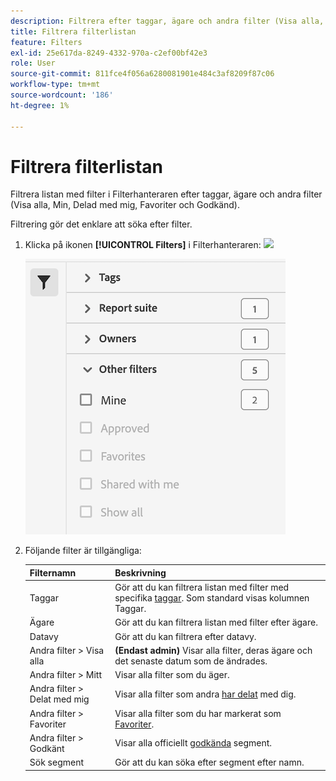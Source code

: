 ```yaml
---
description: Filtrera efter taggar, ägare och andra filter (Visa alla, Min, Delas med mig, Favoriter och Godkänd).
title: Filtrera filterlistan
feature: Filters
exl-id: 25e617da-8249-4332-970a-c2ef00bf42e3
role: User
source-git-commit: 811fce4f056a6280081901e484c3af8209f87c06
workflow-type: tm+mt
source-wordcount: '186'
ht-degree: 1%

---
```


# Filtrera filterlistan

Filtrera listan med filter i Filterhanteraren efter taggar, ägare och andra filter (Visa alla, Min, Delad med mig, Favoriter och Godkänd).

Filtrering gör det enklare att söka efter filter.

1. Klicka på ikonen **[!UICONTROL Filters]** i Filterhanteraren: ![](https://spectrum.adobe.com/static/icons/workflow_18/Smock_Filter_18_N.svg)

   ![Filterhanteraren visar filterikonen och tillgängliga filter.](assets/filtering.png)

2. Följande filter är tillgängliga:

   | Filternamn | Beskrivning |
   |---|---|
   | Taggar | Gör att du kan filtrera listan med filter med specifika [taggar](/help/components/filters/filters-tag.md). Som standard visas kolumnen Taggar. |
   | Ägare | Gör att du kan filtrera listan med filter efter ägare. |
   | Datavy | Gör att du kan filtrera efter datavy. |
   | Andra filter > Visa alla | **(Endast admin)** Visar alla filter, deras ägare och det senaste datum som de ändrades. |
   | Andra filter > Mitt | Visar alla filter som du äger. |
   | Andra filter > Delat med mig | Visar alla filter som andra [har delat](/help/components/filters/filters-share.md) med dig. |
   | Andra filter > Favoriter | Visar alla filter som du har markerat som [Favoriter](/help/components/filters/filters-favorite.md). |
   | Andra filter > Godkänt | Visar alla officiellt [godkända](/help/components/filters/filters-approve.md) segment. |
   | Sök segment | Gör att du kan söka efter segment efter namn. |
